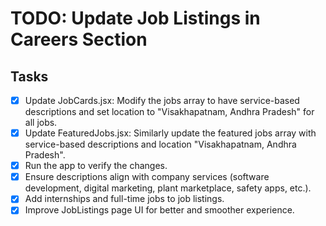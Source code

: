 # TODO: Update Job Listings in Careers Section

## Tasks

- [x] Update JobCards.jsx: Modify the jobs array to have service-based descriptions and set location to "Visakhapatnam, Andhra Pradesh" for all jobs.
- [x] Update FeaturedJobs.jsx: Similarly update the featured jobs array with service-based descriptions and location "Visakhapatnam, Andhra Pradesh".
- [x] Run the app to verify the changes.
- [x] Ensure descriptions align with company services (software development, digital marketing, plant marketplace, safety apps, etc.).
- [x] Add internships and full-time jobs to job listings.
- [x] Improve JobListings page UI for better and smoother experience.
